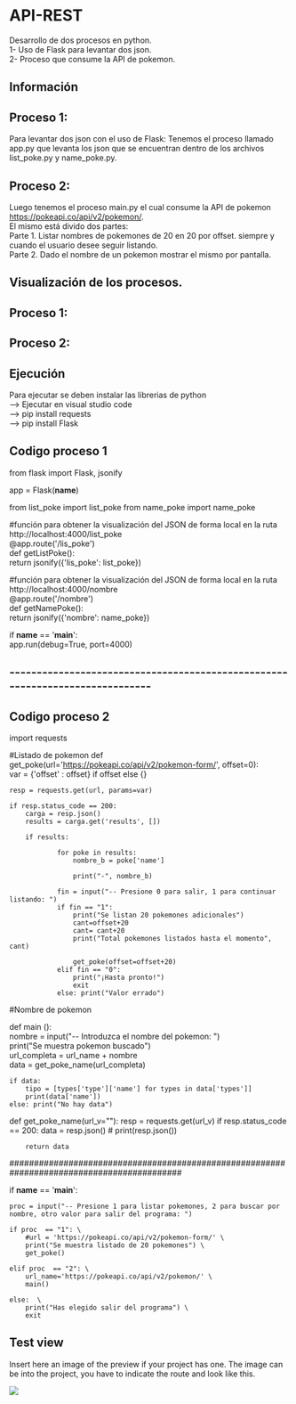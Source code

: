 # API-REST

Desarrollo de dos procesos en python. \
1- Uso de Flask para levantar dos json. \
2- Proceso que consume la API de pokemon. 


## Información 
## Proceso 1: 
  Para levantar dos json con el uso de Flask: 
    Tenemos el proceso llamado app.py que levanta los json que se encuentran dentro de los archivos list_poke.py y name_poke.py. 

## Proceso 2: 
Luego tenemos el proceso main.py el cual consume la API de pokemon https://pokeapi.co/api/v2/pokemon/. \
El mismo está divido dos partes:\
  Parte 1. Listar nombres de pokemones de 20 en 20 por offset. siempre y cuando el usuario desee seguir listando. \
  Parte 2. Dado el nombre de un pokemon mostrar el mismo por pantalla. 

## Visualización de los procesos. 
## Proceso 1:

## Proceso 2:

## Ejecución
Para ejecutar se deben instalar las librerias de python \
--> Ejecutar en visual studio code \
--> pip install requests \
--> pip install Flask 

## Codigo proceso 1
from flask import Flask, jsonify

app = Flask(__name__)

from list_poke import list_poke
from name_poke import name_poke

#función para obtener la visualización del JSON de forma local en la ruta http://localhost:4000/list_poke \
@app.route('/lis_poke') \
def getListPoke(): \
    return jsonify({'lis_poke': list_poke})


#función para obtener la visualización del JSON de forma local en la ruta http://localhost:4000/nombre \
@app.route('/nombre') \
def getNamePoke(): \
    return jsonify({'nombre': name_poke})

if __name__ == '__main__': \
    app.run(debug=True, port=4000)
    
## -----------------------------------------------------------------------------

## Codigo proceso 2
import requests

#Listado de pokemon
def get_poke(url='https://pokeapi.co/api/v2/pokemon-form/', offset=0): \
    var = {'offset' : offset} if offset else {}

    resp = requests.get(url, params=var)
    
    if resp.status_code == 200:
        carga = resp.json()
        results = carga.get('results', [])
        
        if results:

                for poke in results:
                    nombre_b = poke['name']
                    
                    print("-", nombre_b)
                                            
                fin = input("-- Presione 0 para salir, 1 para continuar listando: ")
                if fin == "1":
                    print("Se listan 20 pokemones adicionales")
                    cant=offset+20
                    cant= cant+20
                    print("Total pokemones listados hasta el momento", cant)
                    
                    get_poke(offset=offset+20)
                elif fin == "0":
                    print("¡Hasta pronto!")
                    exit
                else: print("Valor errado") 
                
#Nombre de pokemon

def main (): \
    nombre = input("-- Introduzca el nombre del pokemon: ") \
    print("Se muestra pokemon buscado") \
    url_completa = url_name + nombre \
    data =  get_poke_name(url_completa)
    
    if data:
        tipo = [types['type']['name'] for types in data['types']]
        print(data['name'])
    else: print("No hay data")
    
def get_poke_name(url_v=""):
    resp = requests.get(url_v)
    if resp.status_code == 200:
        data = resp.json()
       # print(resp.json())

        return data 

###########################################################################################
                                            
if __name__ == '__main__':
     
    proc = input("-- Presione 1 para listar pokemones, 2 para buscar por nombre, otro valor para salir del programa: ")
    
    if proc  == "1": \
        #url = 'https://pokeapi.co/api/v2/pokemon-form/' \
        print("Se muestra listado de 20 pokemones") \
        get_poke()

    elif proc  == "2": \
        url_name='https://pokeapi.co/api/v2/pokemon/' \
        main()

    else:  \
        print("Has elegido salir del programa") \
        exit

## Test view
Insert here an image of the preview if your project has one. The image can be into the project, you have to indicate the route and look like this.

![](/preview.jpg)
